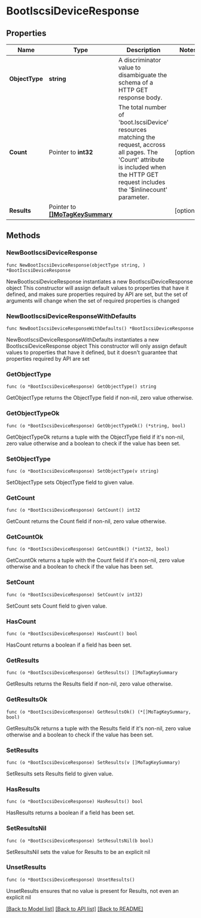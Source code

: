 # BootIscsiDeviceResponse

## Properties

Name | Type | Description | Notes
------------ | ------------- | ------------- | -------------
**ObjectType** | **string** | A discriminator value to disambiguate the schema of a HTTP GET response body. | 
**Count** | Pointer to **int32** | The total number of &#39;boot.IscsiDevice&#39; resources matching the request, accross all pages. The &#39;Count&#39; attribute is included when the HTTP GET request includes the &#39;$inlinecount&#39; parameter. | [optional] 
**Results** | Pointer to [**[]MoTagKeySummary**](MoTagKeySummary.md) |  | [optional] 

## Methods

### NewBootIscsiDeviceResponse

`func NewBootIscsiDeviceResponse(objectType string, ) *BootIscsiDeviceResponse`

NewBootIscsiDeviceResponse instantiates a new BootIscsiDeviceResponse object
This constructor will assign default values to properties that have it defined,
and makes sure properties required by API are set, but the set of arguments
will change when the set of required properties is changed

### NewBootIscsiDeviceResponseWithDefaults

`func NewBootIscsiDeviceResponseWithDefaults() *BootIscsiDeviceResponse`

NewBootIscsiDeviceResponseWithDefaults instantiates a new BootIscsiDeviceResponse object
This constructor will only assign default values to properties that have it defined,
but it doesn't guarantee that properties required by API are set

### GetObjectType

`func (o *BootIscsiDeviceResponse) GetObjectType() string`

GetObjectType returns the ObjectType field if non-nil, zero value otherwise.

### GetObjectTypeOk

`func (o *BootIscsiDeviceResponse) GetObjectTypeOk() (*string, bool)`

GetObjectTypeOk returns a tuple with the ObjectType field if it's non-nil, zero value otherwise
and a boolean to check if the value has been set.

### SetObjectType

`func (o *BootIscsiDeviceResponse) SetObjectType(v string)`

SetObjectType sets ObjectType field to given value.


### GetCount

`func (o *BootIscsiDeviceResponse) GetCount() int32`

GetCount returns the Count field if non-nil, zero value otherwise.

### GetCountOk

`func (o *BootIscsiDeviceResponse) GetCountOk() (*int32, bool)`

GetCountOk returns a tuple with the Count field if it's non-nil, zero value otherwise
and a boolean to check if the value has been set.

### SetCount

`func (o *BootIscsiDeviceResponse) SetCount(v int32)`

SetCount sets Count field to given value.

### HasCount

`func (o *BootIscsiDeviceResponse) HasCount() bool`

HasCount returns a boolean if a field has been set.

### GetResults

`func (o *BootIscsiDeviceResponse) GetResults() []MoTagKeySummary`

GetResults returns the Results field if non-nil, zero value otherwise.

### GetResultsOk

`func (o *BootIscsiDeviceResponse) GetResultsOk() (*[]MoTagKeySummary, bool)`

GetResultsOk returns a tuple with the Results field if it's non-nil, zero value otherwise
and a boolean to check if the value has been set.

### SetResults

`func (o *BootIscsiDeviceResponse) SetResults(v []MoTagKeySummary)`

SetResults sets Results field to given value.

### HasResults

`func (o *BootIscsiDeviceResponse) HasResults() bool`

HasResults returns a boolean if a field has been set.

### SetResultsNil

`func (o *BootIscsiDeviceResponse) SetResultsNil(b bool)`

 SetResultsNil sets the value for Results to be an explicit nil

### UnsetResults
`func (o *BootIscsiDeviceResponse) UnsetResults()`

UnsetResults ensures that no value is present for Results, not even an explicit nil

[[Back to Model list]](../README.md#documentation-for-models) [[Back to API list]](../README.md#documentation-for-api-endpoints) [[Back to README]](../README.md)


